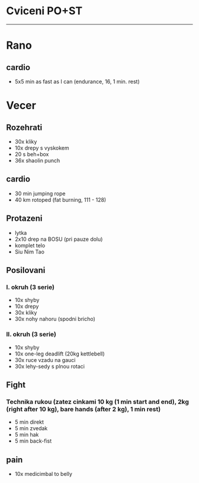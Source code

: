 # Cviceni PO+ST
---
# Rano
## cardio
* 5x5 min as fast as I can (endurance, 16, 1 min. rest)
# Vecer
## Rozehrati
* 30x kliky
* 10x drepy s vyskokem
* 20 s beh+box
* 36x shaolin punch
## cardio
* 30 min jumping rope
* 40 km rotoped (fat burning, 111 - 128)
## Protazeni
* lytka
* 2x10 drep na BOSU (pri pauze dolu)
* komplet telo
* Siu Nim Tao
## Posilovani
### I. okruh (3 serie)
* 10x shyby
* 10x drepy
* 30x kliky
* 30x nohy nahoru (spodni bricho)
### II. okruh (3 serie)
* 10x shyby
* 10x one-leg deadlift (20kg kettlebell)
* 30x ruce vzadu na gauci
* 30x lehy-sedy s plnou rotaci
## Fight
### Technika rukou (zatez cinkami 10 kg (1 min start and end), 2kg (right after 10 kg), bare hands (after 2 kg), 1 min rest)
* 5 min direkt
* 5 min zvedak
* 5 min hak
* 5 min back-fist
## pain
- 10x medicimbal to belly
